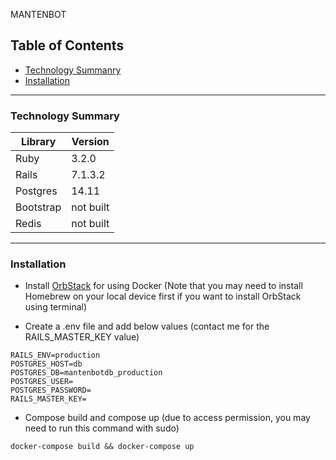 MANTENBOT
## Table of Contents
- [Technology Summanry](#technology-summary)
- [Installation](#installation)

----------------------
### Technology Summary
| Library | Version |
| -------- | -------- |
| Ruby     | 3.2.0     |
| Rails     | 7.1.3.2    |
| Postgres |14.11|
| Bootstrap | not built |
| Redis     | not built     |
----------------------
### Installation

- Install [OrbStack](https://orbstack.dev/download) for using Docker (Note that you may need to install Homebrew on your local device first if you want to install OrbStack using terminal)

- Create a .env file and add below values (contact me for the RAILS_MASTER_KEY value)
```
RAILS_ENV=production
POSTGRES_HOST=db
POSTGRES_DB=mantenbotdb_production
POSTGRES_USER=
POSTGRES_PASSWORD=
RAILS_MASTER_KEY=
```
- Compose build and compose up (due to access permission, you may need to run this command with sudo)
```
docker-compose build && docker-compose up
```
